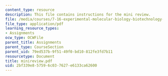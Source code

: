 ```yaml
---
content_type: resource
description: This file contains instructions for the mini review.
file: /media/courses/7-16-experimental-molecular-biology-biotechnology-ii-spring-2005/2bf339e857596c037627e6133ca62600_minireview.pdf
file_type: application/pdf
learning_resource_types:
- Assignments
ocw_type: OCWFile
parent_title: Assignments
parent_type: CourseSection
parent_uid: 79ed537b-9f51-49f0-bd10-812fe3fd7b11
resourcetype: Document
title: minireview.pdf
uid: 2bf339e8-5759-6c03-7627-e6133ca62600
---
```


